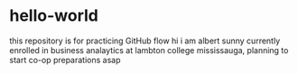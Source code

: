 # hello-world
this repository is for practicing GitHub flow
hi i am albert sunny currently enrolled in business analaytics at lambton college mississauga, planning to start co-op preparations asap
